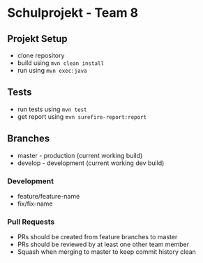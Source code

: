 # Schulprojekt - Team 8

## Projekt Setup
- clone repository
- build using `mvn clean install`
- run using `mvn exec:java`

## Tests
- run tests using `mvn test`
- get report using `mvn surefire-report:report`

## Branches

- master - production (current working build)
- develop - development (current working dev build)

### Development

- feature/feature-name
- fix/fix-name

### Pull Requests

- PRs should be created from feature branches to master
- PRs should be reviewed by at least one other team member
- Squash when merging to master to keep commit history clean
